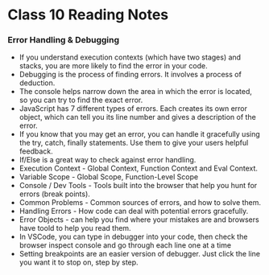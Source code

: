 # Class 10 Reading Notes

### Error Handling & Debugging
- If you understand execution contexts (which have two stages) and stacks, you are more likely to find the error in your code.
- Debugging is the process of finding errors. It involves a process of deduction.
- The console helps narrow down the area in which the error is located, so you can try to find the exact error.
- JavaScript has 7 different types of errors. Each creates its own error object, which can tell you its line number and gives a description of the error.
- If you know that you may get an error, you can handle it gracefully using the try, catch, finally statements. Use them to give your users helpful feedback.
- If/Else is a great way to check against error handling.
- Execution Context - Global Context, Function Context and Eval Context.
- Variable Scope - Global Scope, Function-Level Scope
- Console / Dev Tools - Tools built into the browser that help you hunt for errors (break points).
- Common Problems - Common sources of errors, and how to solve them.
- Handling Errors - How code can deal with potential errors gracefully.
- Error Objects - can help you find where your mistakes are and browsers have toold to help you read them.
- In VSCode, you can type in debugger into your code, then check the browser inspect console and go through each line one at a time
- Setting breakpoints are an easier version of debugger. Just click the line you want it to stop on, step by step.
